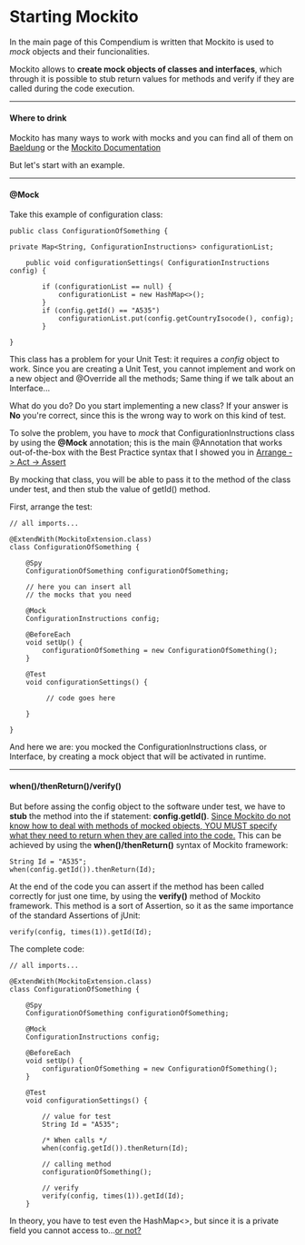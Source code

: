 <h1>Starting Mockito</h1>

In the main page of this Compendium is written that Mockito is used to <i>mock</i> objects and their funcionalities.

Mockito allows to <b>create mock objects of classes and interfaces</b>, which through it is possible to stub return values for methods and verify if they are called during the code execution.

---

<h4>Where to drink</h4>

Mockito has many ways to work with mocks and you can find all of them on <a href="https://www.baeldung.com/tag/mockito/"> Baeldung</a> or the <a href="https://javadoc.io/doc/org.mockito/mockito-core/latest/org/mockito/Mockito.html">Mockito Documentation</a>

But let's start with an example.

---

<h4>@Mock</h4>

Take this example of configuration class:

```
public class ConfigurationOfSomething {

private Map<String, ConfigurationInstructions> configurationList;

    public void configurationSettings( ConfigurationInstructions config) {
        
        if (configurationList == null) {
            configurationList = new HashMap<>();
        }
        if (config.getId() == "A535")
            configurationList.put(config.getCountryIsocode(), config);
        }

}
```

This class has a problem for your Unit Test: it requires a <i>config</i> object to work. Since you are creating a Unit Test, you cannot implement and work on a new object and @Override all the methods; Same thing if we talk about an Interface...

What do you do? Do you start implementing a new class? 
If your answer is <b>No</b> you're correct, since this is the wrong way to work on this kind of test.

To solve the problem, you have to <i>mock</i> that ConfigurationInstructions class by using the <b>@Mock</b> annotation; this is the main @Annotation that works out-of-the-box with the Best Practice syntax that I showed you in <a href="http://localhost:3000/#/Arrange_Act_Assert">Arrange -> Act -> Assert</a>

By mocking that class, you will be able to pass it to the method of the class under test, and then stub the value of getId() method.

First, arrange the test:

```
// all imports...

@ExtendWith(MockitoExtension.class)
class ConfigurationOfSomething {

    @Spy
    ConfigurationOfSomething configurationOfSomething;

    // here you can insert all
    // the mocks that you need

    @Mock
    ConfigurationInstructions config;

    @BeforeEach
    void setUp() {
        configurationOfSomething = new ConfigurationOfSomething();
    }

    @Test
    void configurationSettings() {

         // code goes here

    }

}
```

And here we are: you mocked the ConfigurationInstructions class, or Interface, by creating a mock object that will be activated in runtime.

---

<h4>when()/thenReturn()/verify()</h4>

But before assing the config object to the software under test, we have to <b>stub</b> the method into the if statement: <b>config.getId()</b>.
<u>Since Mockito do not know how to deal with methods of mocked objects, YOU MUST specify what they need to return when they are called into the code.</u> This can be achieved by using the <b>when()/thenReturn()</b> syntax of Mockito framework:

```
String Id = "A535";
when(config.getId()).thenReturn(Id);
```

At the end of the code you can assert if the method has been called correctly for just one time, by using the <b>verify()</b> method of Mockito framework. This method is a sort of Assertion, so it as the same importance of the standard Assertions of jUnit:

```
verify(config, times(1)).getId(Id);
```

The complete code:

```
// all imports...

@ExtendWith(MockitoExtension.class)
class ConfigurationOfSomething {

    @Spy
    ConfigurationOfSomething configurationOfSomething;

    @Mock
    ConfigurationInstructions config;

    @BeforeEach
    void setUp() {
        configurationOfSomething = new ConfigurationOfSomething();
    }

    @Test
    void configurationSettings() {

        // value for test
        String Id = "A535";

        /* When calls */
        when(config.getId()).thenReturn(Id);

        // calling method
        configurationOfSomething();

        // verify
        verify(config, times(1)).getId(Id);
    }
```

In theory, you have to test even the HashMap<>, but since it is a private field you cannot access to...<a href="https://darter90.github.io/MockitoCompendium/#/Private_fields_and_Static_methods/Reflections">or not?<a>